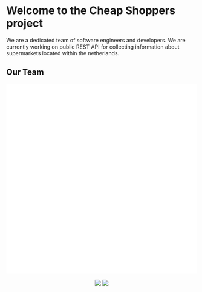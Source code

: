 # Welcome to the Cheap Shoppers project
We are a dedicated team of software engineers and developers. We are currently working on public REST API for collecting information about supermarkets located within the netherlands.

## Our Team
<div align="center">
    <img alt="our-team-members" height="500" src="/dist/our-team.svg" width="800" />
</div>
<p align = "center">
    <img src = "https://github-readme-stats.vercel.app/api?username=5m1Ly&show_icons=true&theme=dark&hide_border=true" width = 400>
    <img src = "https://github-readme-stats.vercel.app/api?username=KoenWuite&show_icons=true&theme=dark&hide_border=true" width = 400>
</p>